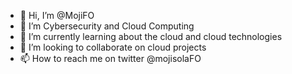 - 👋 Hi, I’m @MojiFO
- 👀 I’m Cybersecurity and Cloud Computing 
- 🌱 I’m currently learning about the cloud and cloud technologies
- 💞️ I’m looking to collaborate on cloud projects 
- 📫 How to reach me on twitter @mojisolaFO

<!---
MojiFO/MojiFO is a ✨ special ✨ repository because its `README.md` (this file) appears on your GitHub profile.
You can click the Preview link to take a look at your changes.
--->
